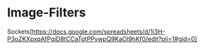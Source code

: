 # Image-Filters

Sockets[https://docs.google.com/spreadsheets/d/1i3H-P3oZKXpxqAfPgiD8tCCaTgtPPywpQ9KaOl9hKf0/edit?pli=1#gid=0]
